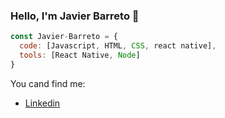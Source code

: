 ### Hello, I'm Javier Barreto 👋

```js
const Javier-Barreto = {
  code: [Javascript, HTML, CSS, react native],
  tools: [React Native, Node]
}
```

You cand find me:
- [Linkedin](https://www.linkedin.com/in/javier-barreto-231564227/)

<!--
**Javier-Barreto/Javier-Barreto** is a ✨ _special_ ✨ repository because its `README.md` (this file) appears on your GitHub profile.

Here are some ideas to get you started:

- 🔭 I’m currently working on ...
- 🌱 I’m currently learning ...
- 👯 I’m looking to collaborate on ...
- 🤔 I’m looking for help with ...
- 💬 Ask me about ...
- 📫 How to reach me: ...
- 😄 Pronouns: ...
- ⚡ Fun fact: ...
-->
